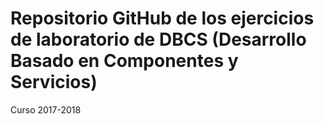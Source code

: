 # Repositorio GitHub de los ejercicios de laboratorio de DBCS (Desarrollo Basado en Componentes y Servicios)

Curso 2017-2018